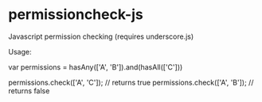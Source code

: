 permissioncheck-js
==================

Javascript permission checking (requires underscore.js)


Usage:

var permissions = hasAny(['A', 'B']).and(hasAll(['C']))

permissions.check(['A', 'C']); // returns true
permissions.check(['A', 'B']); // returns false
